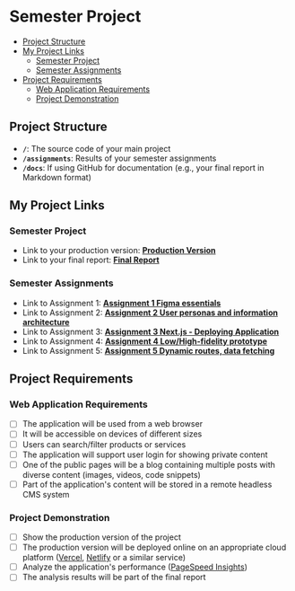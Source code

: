# Semester Project <!-- omit in toc -->

- [Project Structure](#project-structure)
- [My Project Links](#my-project-links)
  - [Semester Project](#semester-project)
  - [Semester Assignments](#semester-assignments)
- [Project Requirements](#project-requirements)
  - [Web Application Requirements](#web-application-requirements)
  - [Project Demonstration](#project-demonstration)

## Project Structure

- **`/`**: The source code of your main project
- **`/assignments`**: Results of your semester assignments
- **`/docs`**: If using GitHub for documentation (e.g., your final report in Markdown format)

## My Project Links

### Semester Project

- Link to your production version: [**Production Version**](https://korisnicka-sucelja-sandy.vercel.app/) <!-- Replace with actual URL -->
- Link to your final report: [**Final Report**](https://sapphire-robin-250.notion.site/Rest-Away-198fe0cde21f80dda87fd621da5c46b1?pvs=4) <!-- Replace with actual URL -->
<!-- Add more as necessary -->

### Semester Assignments

- Link to Assignment 1: [**Assignment 1 Figma essentials**](https://dariamilic.github.io/korisnicka-sucelja/assigments/assigment_1/Figma.mp4) <!-- Replace with actual URL -->
- Link to Assignment 2: [**Assignment 2 User personas and information architecture**](https://dariamilic.github.io/korisnicka-sucelja/assigments/assigment_2/HCI.pdf) <!-- Replace with actual URL -->
- Link to Assignment 3: [**Assignment 3 Next.js - Deploying Application**](https://korisnicka-sucelja-git-main-dariamilics-projects.vercel.app/) <!-- Replace with actual URL -->
- Link to Assignment 4: [**Assignment 4 Low/High-fidelity prototype**](assigments/assigment_4/README.md)
- Link to Assignment 5: [**Assignment 5  Dynamic routes, data fetching**](https://korisnicka-sucelja-sandy.vercel.app/)

## Project Requirements

### Web Application Requirements

- [ ] The application will be used from a web browser
- [ ] It will be accessible on devices of different sizes
- [ ] Users can search/filter products or services
- [ ] The application will support user login for showing private content
- [ ] One of the public pages will be a blog containing multiple posts with diverse content (images, videos, code snippets)
- [ ] Part of the application's content will be stored in a remote headless CMS system

### Project Demonstration

- [ ] Show the production version of the project
- [ ] The production version will be deployed online on an appropriate cloud platform ([Vercel](https://vercel.com), [Netlify](https://www.netlify.com/) or a similar service)
- [ ] Analyze the application's performance ([PageSpeed Insights](https://pagespeed.web.dev/))
- [ ] The analysis results will be part of the final report
